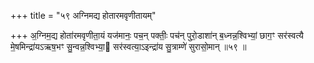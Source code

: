 +++
title = "५९ अग्निमद्य होतारमवृणीतायम्"

+++
अ॒ग्निम॒द्य होता॑रमवृणीता॒यं यज॑मानः॒ पच॒न् पक्तीः॒ पच॑न् पुरो॒डाशा॑न् ब॒ध्नन्न॒श्विभ्यां॒ छाग॒ꣳ सर॑स्वत्यै मे॒षमिन्द्रा॑यऽऋष॒भꣳ सु॒न्वन्न॒श्विभ्या॒ सर॑स्वत्या॒ऽइन्द्रा॑य सु॒त्राम्णे॑ सुरासो॒मान् ॥५९ ॥